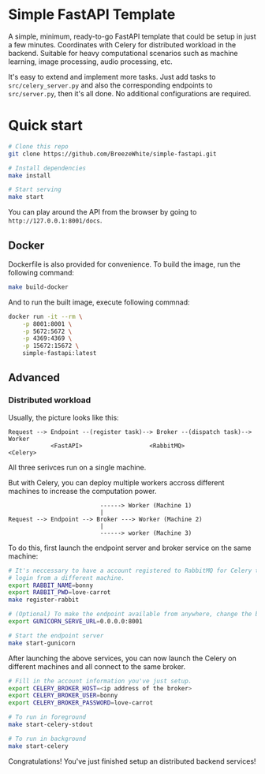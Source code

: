 # Simple FastAPI Template

A simple, minimum, ready-to-go FastAPI template that could be setup in just a few minutes. Coordinates with Celery for distributed workload in the backend. Suitable for heavy computational scenarios such as machine learning, image processing, audio processing, etc.

It's easy to extend and implement more tasks. Just add tasks to `src/celery_server.py` and also the corresponding endpoints to `src/server.py`, then it's all done. No additional configurations are required.

# Quick start
``` bash
# Clone this repo
git clone https://github.com/BreezeWhite/simple-fastapi.git

# Install dependencies
make install

# Start serving
make start
```
You can play around the API from the browser by going to `http://127.0.0.1:8001/docs`.


## Docker
Dockerfile is also provided for convenience. To build the image, run the following command:
```bash
make build-docker
```

And to run the built image, execute following commnad:
```bash
docker run -it --rm \
    -p 8001:8001 \
    -p 5672:5672 \
    -p 4369:4369 \
    -p 15672:15672 \
    simple-fastapi:latest
```

## Advanced

### Distributed workload

Usually, the picture looks like this:
```
Request --> Endpoint --(register task)--> Broker --(dispatch task)--> Worker
            <FastAPI>                   <RabbitMQ>                   <Celery>
```
All three serivces run on a single machine.

But with Celery, you can deploy multiple workers accross different machines to increase the computation power.
```
                          ------> Worker (Machine 1)
                          |
Request --> Endpoint --> Broker ---> Worker (Machine 2)
                          |
                          ------> worker (Machine 3)
```
To do this, first launch the endpoint server and broker service on the same machine:
```bash
# It's neccessary to have a account registered to RabbitMQ for Celery to
# login from a different machine.
export RABBIT_NAME=bonny
export RABBIT_PWD=love-carrot
make register-rabbit

# (Optional) To make the endpoint available from anywhere, change the binding IP as following.
export GUNICORN_SERVE_URL=0.0.0.0:8001

# Start the endpoint server
make start-gunicorn
```
After launching the above services, you can now launch the Celery on different machines
and all connect to the same broker.
```bash
# Fill in the account information you've just setup.
export CELERY_BROKER_HOST=<ip address of the broker>
export CELERY_BROKER_USER=bonny
export CELERY_BROKER_PASSWORD=love-carrot

# To run in foreground
make start-celery-stdout

# To run in background
make start-celery
```
Congratulations! You've just finished setup an distributed backend services!